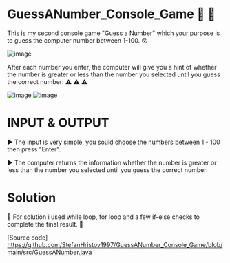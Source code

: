 # GuessANumber_Console_Game 🤩 🤩
 
 This is my second console game "Guess a Number" which your purpose is to guess the computer number between 1-100. 😮
 
 ![image](https://github.com/StefanHristov1997/GuessANumber_Console_Game/assets/133797718/b13746a0-075a-48d9-ba51-75520dcef5bc)

 
 After each number you enter, the computer will give you a hint of whether the number is greater or less than the number you selected until you guess the correct number: ⚠️ ⚠️ ⚠️
 
 ![image](https://github.com/StefanHristov1997/GuessANumber_Console_Game/assets/133797718/763858cc-f199-4341-8919-845a07030213)
 ![image](https://github.com/StefanHristov1997/GuessANumber_Console_Game/assets/133797718/d667eddc-31a5-48b0-ad58-e776e214d42a)

# INPUT & OUTPUT

▶️ The input is very simple, you sould choose the numbers between 1 - 100 then press "Enter".

▶️ The computer returns the information whether the number is greater or less than the number you selected until you guess the correct number.


# Solution

🤔 For solution i used while loop, for loop and a few if-else checks to complete the final result. 🤔


[Source code] https://github.com/StefanHristov1997/GuessANumber_Console_Game/blob/main/src/GuessANumber.java


 
 
